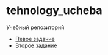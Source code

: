 # tehnology_ucheba
Учебный репозиторий


- [Певое задание](https://github.com/Galaxerum/tehnology_ucheba/blob/main/1%20%D0%B7%D0%B0%D0%B4%D0%B0%D0%BD%D0%B8%D0%B5.py)
- [Второе задание](https://github.com/Galaxerum/tehnology_ucheba/blob/main/2%20%D0%97%D0%B0%D0%B4%D0%B0%D0%BD%D0%B8%D0%B5.py)
